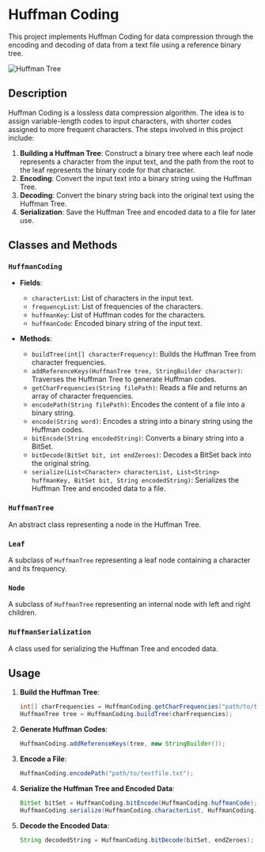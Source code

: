 # Huffman Coding

This project implements Huffman Coding for data compression through the encoding and decoding of data from a text file using a reference binary tree.

![Huffman Tree](https://upload.wikimedia.org/wikipedia/commons/thumb/8/82/Huffman_tree_2.svg/1200px-Huffman_tree_2.svg.png)

## Description

Huffman Coding is a lossless data compression algorithm. The idea is to assign variable-length codes to input characters, with shorter codes assigned to more frequent characters. The steps involved in this project include:

1. **Building a Huffman Tree**: Construct a binary tree where each leaf node represents a character from the input text, and the path from the root to the leaf represents the binary code for that character.
2. **Encoding**: Convert the input text into a binary string using the Huffman Tree.
3. **Decoding**: Convert the binary string back into the original text using the Huffman Tree.
4. **Serialization**: Save the Huffman Tree and encoded data to a file for later use.

## Classes and Methods

### `HuffmanCoding`

- **Fields**:
	- `characterList`: List of characters in the input text.
	- `frequencyList`: List of frequencies of the characters.
	- `huffmanKey`: List of Huffman codes for the characters.
	- `huffmanCode`: Encoded binary string of the input text.

- **Methods**:
	- `buildTree(int[] characterFrequency)`: Builds the Huffman Tree from character frequencies.
	- `addReferenceKeys(HuffmanTree tree, StringBuilder character)`: Traverses the Huffman Tree to generate Huffman codes.
	- `getCharFrequencies(String filePath)`: Reads a file and returns an array of character frequencies.
	- `encodePath(String filePath)`: Encodes the content of a file into a binary string.
	- `encode(String word)`: Encodes a string into a binary string using the Huffman codes.
	- `bitEncode(String encodedString)`: Converts a binary string into a BitSet.
	- `bitDecode(BitSet bit, int endZeroes)`: Decodes a BitSet back into the original string.
	- `serialize(List<Character> characterList, List<String> huffmanKey, BitSet bit, String encodedString)`: Serializes the Huffman Tree and encoded data to a file.

### `HuffmanTree`

An abstract class representing a node in the Huffman Tree.

### `Leaf`

A subclass of `HuffmanTree` representing a leaf node containing a character and its frequency.

### `Node`

A subclass of `HuffmanTree` representing an internal node with left and right children.

### `HuffmanSerialization`

A class used for serializing the Huffman Tree and encoded data.

## Usage

1. **Build the Huffman Tree**:
	 ```java
	 int[] charFrequencies = HuffmanCoding.getCharFrequencies("path/to/textfile.txt");
	 HuffmanTree tree = HuffmanCoding.buildTree(charFrequencies);
	 ```

2. **Generate Huffman Codes**:
	 ```java
	 HuffmanCoding.addReferenceKeys(tree, new StringBuilder());
	 ```

3. **Encode a File**:
	 ```java
	 HuffmanCoding.encodePath("path/to/textfile.txt");
	 ```

4. **Serialize the Huffman Tree and Encoded Data**:
	 ```java
	 BitSet bitSet = HuffmanCoding.bitEncode(HuffmanCoding.huffmanCode);
	 HuffmanCoding.serialize(HuffmanCoding.characterList, HuffmanCoding.huffmanKey, bitSet, HuffmanCoding.huffmanCode);
	 ```

5. **Decode the Encoded Data**:
	 ```java
	 String decodedString = HuffmanCoding.bitDecode(bitSet, endZeroes);
	 ```
